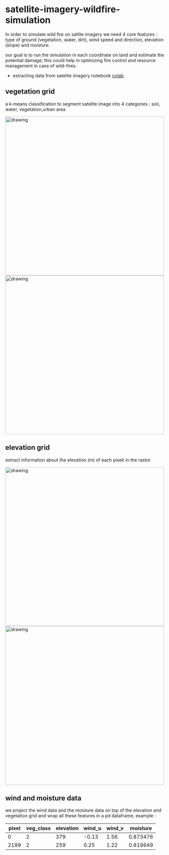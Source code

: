 # satellite-imagery-wildfire-simulation
In order to simulate wild fire on satlite imagery we need 4 core features : type of ground (vegetation, water, dirt), wind speed and direction, elevation (slope) and moisture.

our goal is to run the simulation in each coordinate on land and estimate the potential damage, this could help in optimizing fire control and resource management in case of wild-fires.

* extracting data from satelite imagery notebook [colab](https://colab.research.google.com/drive/1xwIUGick9HLaP-HN5vj4ibcZZvoyCalv?usp=sharing)

## vegetation grid 

a k-means classification to segment satelite image into 4 categories : soil, water, vegetation,urban area

<img src="https://user-images.githubusercontent.com/84399880/132776721-2fed4938-d6c9-44b1-825b-2e7a6452fd7c.png" alt="drawing" style="width:500px;"/>
<img src="https://user-images.githubusercontent.com/84399880/132776731-794ee175-22e2-42de-b169-df9106265b5c.png" alt="drawing" style="width:500px;"/>

## elevation grid

extract information about the elevation (m) of each pixek in the rastor

<img src="https://user-images.githubusercontent.com/84399880/132777099-cd9e3ed4-ab01-47ba-898f-93bd11ced6a6.png" alt="drawing" style="width:500px;"/>
<img src="https://user-images.githubusercontent.com/84399880/132777202-25540eae-44ae-4cca-8888-dbba65549980.png" alt="drawing" style="width:500px;"/>


## wind and moisture data
we project the wind data and the moisture data on top of the elevation and vegetation grid and wrap all these features in a pd dataframe, example :

pixel | veg_class	| elevation | wind_u	| wind_v | moisture
----|---|---|---|---|---------
0 |	2 |	379 |	-0.13 |	1.56 |	0.873476
2199 | 2|	259|	0.25|	1.22|	0.819649
